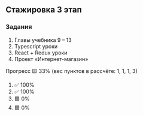 ## Стажировка 3 этап

### Задания
1. Главы учебника 9 – 13
2. Typescript уроки
3. React + Redux уроки
4. Проект «Интернет-магазин»

Прогресс 🟨 33% (вес пунктов в рассчёте: 1, 1, 1, 3)

1. ✅ 100%
2. ✅ 100%
3. 🟥 0%
4. 🟥 0%
